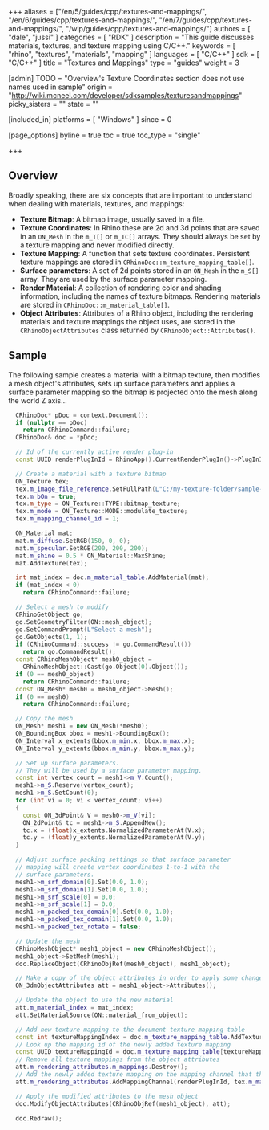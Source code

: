 +++
aliases = ["/en/5/guides/cpp/textures-and-mappings/", "/en/6/guides/cpp/textures-and-mappings/", "/en/7/guides/cpp/textures-and-mappings/", "/wip/guides/cpp/textures-and-mappings/"]
authors = [ "dale", "jussi" ]
categories = [ "RDK" ]
description = "This guide discusses materials, textures, and texture mapping using C/C++."
keywords = [ "rhino", "textures", "materials", "mapping" ]
languages = [ "C/C++" ]
sdk = [ "C/C++" ]
title = "Textures and Mappings"
type = "guides"
weight = 3

[admin]
TODO = "Overview's Texture Coordinates section does not use names used in sample"
origin = "http://wiki.mcneel.com/developer/sdksamples/texturesandmappings"
picky_sisters = ""
state = ""

[included_in]
platforms = [ "Windows" ]
since = 0

[page_options]
byline = true
toc = true
toc_type = "single"

+++

 
## Overview

Broadly speaking, there are six concepts that are important to understand when dealing with materials, textures, and mappings:

- **Texture Bitmap**: A bitmap image, usually saved in a file.
- **Texture Coordinates**: In Rhino these are 2d and 3d points that are saved in an `ON_Mesh` in the `m_T[]` or `m_TC[]` arrays. They should always be set by a texture mapping and never modified directly.
- **Texture Mapping**: A function that sets texture coordinates.  Persistent texture mappings are stored in `CRhinoDoc::m_texture_mapping_table[]`.
- **Surface parameters**: A set of 2d points stored in an `ON_Mesh` in the `m_S[]` array. They are used by the surface parameter mapping.
- **Render Material**: A collection of rendering color and shading information, including the names of texture bitmaps.  Rendering materials are stored in `CRhinoDoc::m_material_table[]`.
- **Object Attributes**: Attributes of a Rhino object, including the rendering materials and texture mappings the object uses, are stored in the `CRhinoObjectAttributes` class returned by `CRhinoObject::Attributes()`.

## Sample

The following sample creates a material with a bitmap texture, then modifies a mesh object's attributes, sets up surface parameters and applies a surface parameter mapping so the bitmap is projected onto the mesh along the world Z axis...

```cpp
  CRhinoDoc* pDoc = context.Document();
  if (nullptr == pDoc)
    return CRhinoCommand::failure;
  CRhinoDoc& doc = *pDoc;

  // Id of the currently active render plug-in
  const UUID renderPlugInId = RhinoApp().CurrentRenderPlugIn()->PlugInID();

  // Create a material with a texture bitmap
  ON_Texture tex;
  tex.m_image_file_reference.SetFullPath(L"C:/my-texture-folder/sample-texture.bmp", true);
  tex.m_bOn = true;
  tex.m_type = ON_Texture::TYPE::bitmap_texture;
  tex.m_mode = ON_Texture::MODE::modulate_texture;
  tex.m_mapping_channel_id = 1;

  ON_Material mat;
  mat.m_diffuse.SetRGB(150, 0, 0);
  mat.m_specular.SetRGB(200, 200, 200);
  mat.m_shine = 0.5 * ON_Material::MaxShine;
  mat.AddTexture(tex);

  int mat_index = doc.m_material_table.AddMaterial(mat);
  if (mat_index < 0)
    return CRhinoCommand::failure;

  // Select a mesh to modify
  CRhinoGetObject go;
  go.SetGeometryFilter(ON::mesh_object);
  go.SetCommandPrompt(L"Select a mesh");
  go.GetObjects(1, 1);
  if (CRhinoCommand::success != go.CommandResult())
    return go.CommandResult();
  const CRhinoMeshObject* mesh0_object =
    CRhinoMeshObject::Cast(go.Object(0).Object());
  if (0 == mesh0_object)
    return CRhinoCommand::failure;
  const ON_Mesh* mesh0 = mesh0_object->Mesh();
  if (0 == mesh0)
    return CRhinoCommand::failure;

  // Copy the mesh
  ON_Mesh* mesh1 = new ON_Mesh(*mesh0);
  ON_BoundingBox bbox = mesh1->BoundingBox();
  ON_Interval x_extents(bbox.m_min.x, bbox.m_max.x);
  ON_Interval y_extents(bbox.m_min.y, bbox.m_max.y);

  // Set up surface parameters.
  // They will be used by a surface parameter mapping.
  const int vertex_count = mesh1->m_V.Count();
  mesh1->m_S.Reserve(vertex_count);
  mesh1->m_S.SetCount(0);
  for (int vi = 0; vi < vertex_count; vi++)
  {
    const ON_3dPoint& V = mesh0->m_V[vi];
    ON_2dPoint& tc = mesh1->m_S.AppendNew();
    tc.x = (float)x_extents.NormalizedParameterAt(V.x);
    tc.y = (float)y_extents.NormalizedParameterAt(V.y);
  }

  // Adjust surface packing settings so that surface parameter
  // mapping will create vertex coordinates 1-to-1 with the
  // surface parameters.
  mesh1->m_srf_domain[0].Set(0.0, 1.0);
  mesh1->m_srf_domain[1].Set(0.0, 1.0);
  mesh1->m_srf_scale[0] = 0.0;
  mesh1->m_srf_scale[1] = 0.0;
  mesh1->m_packed_tex_domain[0].Set(0.0, 1.0);
  mesh1->m_packed_tex_domain[1].Set(0.0, 1.0);
  mesh1->m_packed_tex_rotate = false;

  // Update the mesh
  CRhinoMeshObject* mesh1_object = new CRhinoMeshObject();
  mesh1_object->SetMesh(mesh1);
  doc.ReplaceObject(CRhinoObjRef(mesh0_object), mesh1_object);

  // Make a copy of the object attributes in order to apply some changes
  ON_3dmObjectAttributes att = mesh1_object->Attributes();

  // Update the object to use the new material
  att.m_material_index = mat_index;
  att.SetMaterialSource(ON::material_from_object);

  // Add new texture mapping to the document texture mapping table
  const int textureMappingIndex = doc.m_texture_mapping_table.AddTextureMapping(ON_TextureMapping::SurfaceParameterTextureMapping);
  // Look up the mapping id of the newly added texture mapping
  const UUID textureMappingId = doc.m_texture_mapping_table[textureMappingIndex].Id();
  // Remove all texture mappings from the object attributes
  att.m_rendering_attributes.m_mappings.Destroy();
  // Add the newly added texture mapping on the mapping channel that the texture uses
  att.m_rendering_attributes.AddMappingChannel(renderPlugInId, tex.m_mapping_channel_id, textureMappingId);

  // Apply the modified attributes to the mesh object
  doc.ModifyObjectAttributes(CRhinoObjRef(mesh1_object), att);

  doc.Redraw();
```
